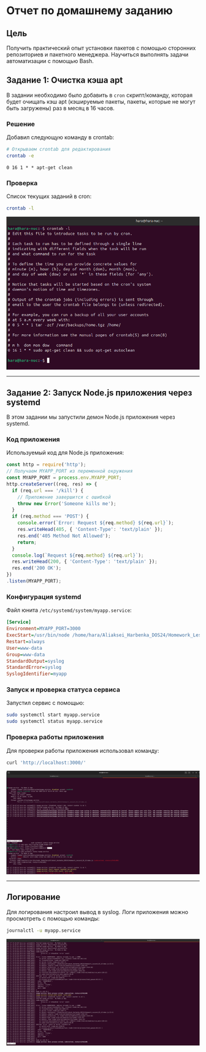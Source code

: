 # Отчет по домашнему заданию

## Цель
Получить практический опыт установки пакетов с помощью сторонних репозиториев и пакетного менеджера. Научиться выполнять задачи автоматизации с помощью Bash.

## Задание 1: Очистка кэша apt

В задании необходимо было добавить в `cron` скрипт/команду, которая будет очищать кэш apt (кэшируемые пакеты, пакеты, которые не могут быть загружены) раз в месяц в 16 часов.

### Решение
Добавил следующую команду в crontab:

```bash
# Открываем crontab для редактирования
crontab -e
```

```cron
0 16 1 * * apt-get clean
```

### Проверка
Список текущих заданий в cron:

```bash
crontab -l
```

![Скриншот 1: crontab -l](images/cron.png)

---

## Задание 2: Запуск Node.js приложения через systemd

В этом задании мы запустили демон Node.js приложения через systemd.

### Код приложения
Используемый код для Node.js приложения:

```javascript
const http = require('http');
// Получаем MYAPP_PORT из переменной окружения
const MYAPP_PORT = process.env.MYAPP_PORT;
http.createServer((req, res) => {
  if (req.url === '/kill') {
    // Приложение завершится с ошибкой
    throw new Error('Someone kills me');
  }
  if (req.method === 'POST') {
    console.error(`Error: Request ${req.method} ${req.url}`);
    res.writeHead(405, { 'Content-Type': 'text/plain' });
    res.end('405 Method Not Allowed');
    return;
  }
  console.log(`Request ${req.method} ${req.url}`);
  res.writeHead(200, { 'Content-Type': 'text/plain' });
  res.end('200 OK');
})
.listen(MYAPP_PORT);
```

### Конфигурация systemd
Файл юнита `/etc/systemd/system/myapp.service`:

```ini
[Service]
Environment=MYAPP_PORT=3000
ExecStart=/usr/bin/node /home/hara/Aliaksei_Harbenka_DOS24/Homework_Lesson4_OS_4/index.js
Restart=always
User=www-data
Group=www-data
StandardOutput=syslog
StandardError=syslog
SyslogIdentifier=myapp
```

### Запуск и проверка статуса сервиса
Запустил сервис с помощью:

```bash
sudo systemctl start myapp.service
sudo systemctl status myapp.service
```

### Проверка работы приложения
Для проверки работы приложения использовал команду:

```bash
curl 'http://localhost:3000/'
```

![Скриншот 2: Запущенное приложение](images/app.png)

---

## Логирование
Для логирования настроил вывод в syslog. Логи приложения можно просмотреть с помощью команды:

```bash
journalctl -u myapp.service
```

![Скриншот 3: Логирование](images/logs.png)

